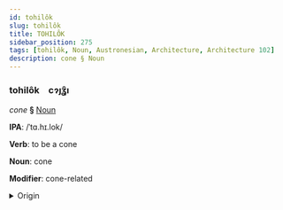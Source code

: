 ```yaml
---
id: tohilôk
slug: tohilôk
title: TOHILÔK
sidebar_position: 275
tags: [tohilôk, Noun, Austronesian, Architecture, Architecture 102]
description: cone § Noun
---
```


### tohilôk&emsp;<span kind="abugida">cɂȷʓ̑ı</span>

*cone* **§** [Noun](../../tags/Noun)

**IPA**: /ˈtɑ.hɪ.lok/

**Verb**: to be a cone

**Noun**: cone

**Modifier**: cone-related

<details>
    <summary>Origin</summary>
    Tagalog tagilog [tɐ.ɣɪˈloɡ]<br/>
    <em>Austronesian Language Family</em>
</details>